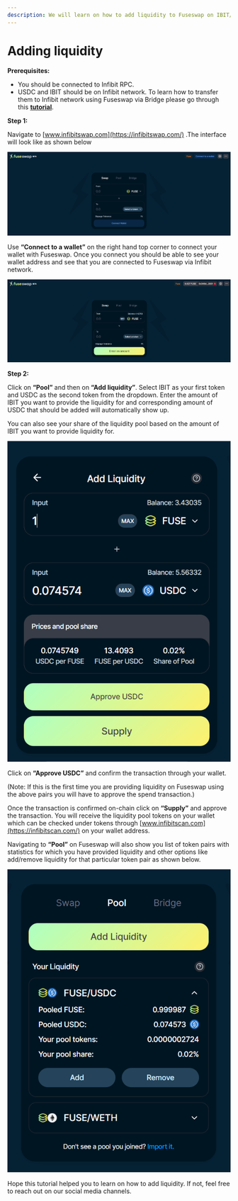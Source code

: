 ```yaml
---
description: We will learn on how to add liquidity to Fuseswap on IBIT/USDC pair.
---
```


# Adding liquidity

**Prerequisites:**

* You should be connected to Infibit RPC.
* USDC and IBIT should be on Infibit network. To learn how to transfer them to Infibit network using Fuseswap via Bridge please go through this [**tutorial**](https://docs.infibitscan.com/the-infibit-chain/token-bridges/transfer-infibit-using-bridge-on-infibitswap).

**Step 1:**

Navigate to [www.infibitswap.com](https://infibitswap.com/) .The interface will look like as shown below

![](../.gitbook/assets/0%20%287%29.png)

Use **“Connect to a wallet”** on the right hand top corner to connect your wallet with Fuseswap. Once you connect you should be able to see your wallet address and see that you are connected to Fuseswap via Infibit network.

![](../.gitbook/assets/1%20%2810%29.png)

  
**Step 2:**

Click on **“Pool”** and then on **“Add liquidity”**. Select IBIT as your first token and USDC as the second token from the dropdown. Enter the amount of IBIT you want to provide the liquidity for and corresponding amount of USDC that should be added will automatically show up.

You can also see your share of the liquidity pool based on the amount of IBIT you want to provide liquidity for.

![](../.gitbook/assets/2%20%2810%29.png)

Click on **“Approve USDC”** and confirm the transaction through your wallet.

\(Note: If this is the first time you are providing liquidity on Fuseswap using the above pairs you will have to approve the spend transaction.\)

Once the transaction is confirmed on-chain click on **“Supply”** and approve the transaction. You will receive the liquidity pool tokens on your wallet which can be checked under tokens through [www.infibitscan.com](https://infibitscan.com/) on your wallet address.

Navigating to **“Pool”** on Fuseswap will also show you list of token pairs with statistics for which you have provided liquidity and other options like add/remove liquidity for that particular token pair as shown below.

![](../.gitbook/assets/3%20%289%29.png)

Hope this tutorial helped you to learn on how to add liquidity. If not, feel free to reach out on our social media channels.

